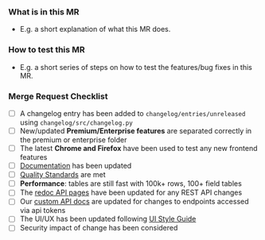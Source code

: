 ### What is in this MR
- E.g. a short explanation of what this MR does.

### How to test this MR
- E.g. a short series of steps on how to test the features/bug fixes in this MR.

### Merge Request Checklist

- [ ] A changelog entry has been added to `changelog/entries/unreleased` using `changelog/src/changelog.py`
- [ ] New/updated **Premium/Enterprise features** are separated correctly in the premium or enterprise folder
- [ ] The latest **Chrome and Firefox** have been used to test any new frontend features
- [ ] [Documentation](https://gitlab.com/baserow/baserow/-/tree/develop/docs) has been
  updated
- [ ] [Quality Standards](https://gitlab.com/baserow/baserow/-/blob/develop/CONTRIBUTING.md#quality-standards)
  are met
- [ ] **Performance**: tables are still fast with 100k+ rows, 100+ field tables
- [ ] The [redoc API pages](https://api.baserow.io/api/redoc/) have been updated for any
  REST API changes
- [ ] 
  Our [custom API docs](https://gitlab.com/baserow/baserow/-/blob/develop/web-frontend/modules/database/pages/APIDocsDatabase.vue)
  are updated for changes to endpoints accessed via api tokens
- [ ] The UI/UX has been updated
  following [UI Style Guide](https://baserow.io/style-guide)
- [ ] Security impact of change has been considered
